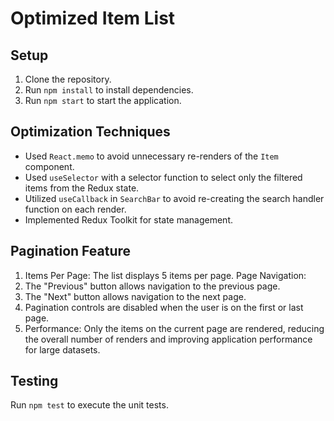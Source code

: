 # Optimized Item List

## Setup

1. Clone the repository.
2. Run `npm install` to install dependencies.
3. Run `npm start` to start the application.

## Optimization Techniques

- Used `React.memo` to avoid unnecessary re-renders of the `Item` component.
- Used `useSelector` with a selector function to select only the filtered items from the Redux state.
- Utilized `useCallback` in `SearchBar` to avoid re-creating the search handler function on each render.
- Implemented Redux Toolkit for state management.

## Pagination Feature

1. Items Per Page: The list displays 5 items per page.
   Page Navigation:
2. The "Previous" button allows navigation to the previous page.
3. The "Next" button allows navigation to the next page.
4. Pagination controls are disabled when the user is on the first or last page.
5. Performance: Only the items on the current page are rendered, reducing the overall number of renders and improving application performance for large datasets.


## Testing

Run `npm test` to execute the unit tests.
